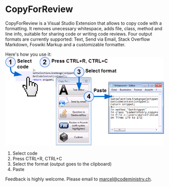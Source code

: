 # CopyForReview
CopyForReview is a Visual Studio Extension that allows to copy code with a formatting. It removes unecessary whitespace, adds file, class, method and line info, suitable for sharing code or writing code reviews. Four output formats are currently supported: Text, Send via Email, Stack Overflow Markdown, Foswiki Markup and a customizable formatter.

Here's how you use it:
![How to use it](https://raw.githubusercontent.com/suterma/CopyForReview/master/Doc/HowToUse/Visual%20Funtioning%20Overview%20Landscape.png)

1. Select code
2. Press CTRL+R, CTRL+C
3. Select the format (output goes to the clipboard)
4. Paste

Feedback is highly welcome. Please email to marcel@codeministry.ch.
